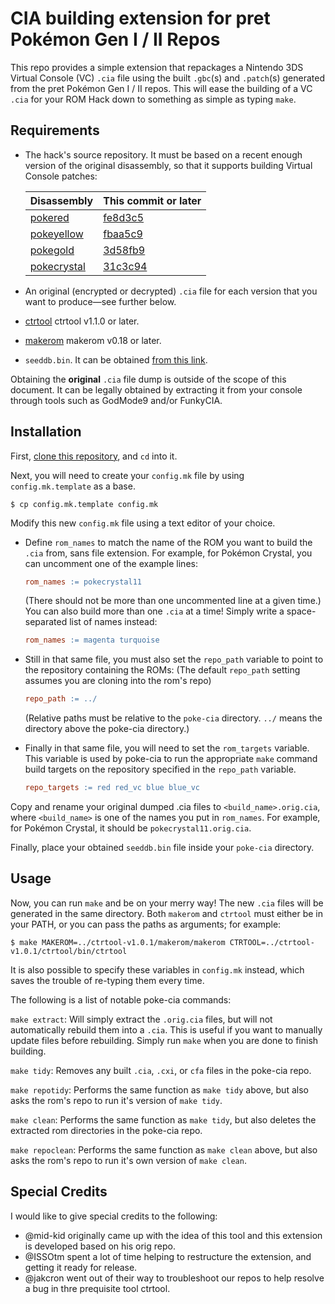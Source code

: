 # CIA building extension for pret Pokémon Gen I / II Repos

This repo provides a simple extension that repackages a Nintendo 3DS Virtual Console (VC) `.cia` file using the built `.gbc`(s) and `.patch`(s) generated from the pret Pokémon Gen I / II repos. This will ease the building of a VC `.cia` for your ROM Hack down to something as simple as typing `make`.

## Requirements

* The hack's source repository. It must be based on a recent enough version of the original disassembly, so that it supports building Virtual Console patches:
  
  | **Disassembly**                                    | **This commit or later**                                                                       |
  | -------------------------------------------------- | ---------------------------------------------------------------------------------------------- |
  | [pokered](https://github.com/pret/pokered)         | [fe8d3c5](https://github.com/pret/pokered/commit/fe8d3c51a4056f0dd61dbef332ad9e714b82089a)     |
  | [pokeyellow](https://github.com/pret/pokeyellow)   | [fbaa5c9](https://github.com/pret/pokeyellow/commit/fbaa5c9d4b48c000a52860a8392fc423c4e312f9)  |
  | [pokegold](https://github.com/pret/pokegold)       | [3d58fb9](https://github.com/pret/pokegold/commit/3d58fb95569be74c6c229118a425fa22628f1dc3)    |
  | [pokecrystal](https://github.com/pret/pokecrystal) | [31c3c94](https://github.com/pret/pokecrystal/commit/31c3c94d64e1ac1e40c95acfda7de8b99b4f302b) |

* An original (encrypted or decrypted) `.cia` file for each version that you want to produce—see further below.

* [ctrtool](https://github.com/3DSGuy/Project_CTR) ctrtool v1.1.0 or later.

* [makerom](https://github.com/3DSGuy/Project_CTR) makerom v0.18 or later.

* `seeddb.bin`. It can be obtained [from this link](https://github.com/ihaveamac/3DS-rom-tools/raw/master/seeddb/seeddb.bin).

Obtaining the **original** `.cia` file dump is outside of the scope of this document. It can be legally obtained by extracting it from your console through tools such as GodMode9 and/or FunkyCIA.

## Installation

First, [clone this repository](https://docs.github.com/en/repositories/creating-and-managing-repositories/cloning-a-repository), and `cd` into it.

Next, you will need to create your `config.mk` file by using `config.mk.template` as a base.

```console
$ cp config.mk.template config.mk
```

Modify this new `config.mk` file using a text editor of your choice.

- Define `rom_names` to match the name of the ROM you want to build the `.cia` from, sans file extension.
  For example, for Pokémon Crystal, you can uncomment one of the example lines:
  
  ```makefile
  rom_names := pokecrystal11
  ```
  
  (There should not be more than one uncommented line at a given time.)
  You can also build more than one `.cia` at a time!
  Simply write a space-separated list of names instead:
  
  ```makefile
  rom_names := magenta turquoise
  ```

- Still in that same file, you must also set the `repo_path` variable to point to the repository containing the ROMs: (The default `repo_path` setting assumes you are cloning into the rom's repo)
  
  ```makefile
  repo_path := ../
  ```
  
  (Relative paths must be relative to the `poke-cia` directory. `../` means the directory above the poke-cia directory.)
  
- Finally in that same file, you will need to set the `rom_targets` variable. This variable is used by poke-cia to run the appropriate `make` command build targets on the repository specified in the `repo_path` variable. 

  ```makefile
  repo_targets := red red_vc blue blue_vc
  ```

Copy and rename your original dumped .cia files to `<build_name>.orig.cia`, where `<build_name>` is one of the names you put in `rom_names`.
For example, for Pokémon Crystal, it should be `pokecrystal11.orig.cia`.

Finally, place your obtained `seeddb.bin` file inside your `poke-cia` directory.

## Usage

Now, you can run `make` and be on your merry way!
The new `.cia` files will be generated in the same directory.
Both `makerom` and `ctrtool` must either be in your PATH, or you can pass the paths as arguments; for example:

```console
$ make MAKEROM=../ctrtool-v1.0.1/makerom/makerom CTRTOOL=../ctrtool-v1.0.1/ctrtool/bin/ctrtool
```

It is also possible to specify these variables in `config.mk` instead, which saves the trouble of re-typing them every time.

The following is a list of notable poke-cia commands:

`make extract`: Will simply extract the `.orig.cia` files, but will not automatically rebuild them into a `.cia`. This is useful if you want to manually update files before rebuilding. Simply run `make` when you are done to finish building.

`make tidy`: Removes any built `.cia`, `.cxi`, or `cfa` files in the poke-cia repo.

`make repotidy`: Performs the same function as `make tidy` above, but also asks the rom's repo to run it's version of `make tidy`.

`make clean`: Performs the same function as `make tidy`, but also deletes the extracted rom directories in the poke-cia repo.

`make repoclean`: Performs the same function as `make clean` above, but also asks the rom's repo to run it's own version of `make clean`. 

## Special Credits

I would like to give special credits to the following:

* @mid-kid originally came up with the idea of this tool and this extension is developed based on his orig repo.
* @ISSOtm spent a lot of time helping to restructure the extension, and getting it ready for release.
* @jakcron went out of their way to troubleshoot our repos to help resolve a bug in thre prequisite tool ctrtool. 
